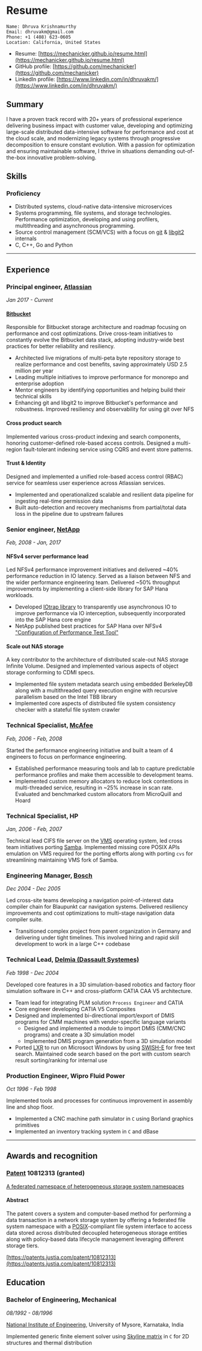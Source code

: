 # Resume

	Name: Dhruva Krishnamurthy
	Email: dhruvakm@gmail.com
	Phone: +1 (408) 623-0605
	Location: California, United States

- Resume: [https://mechanicker.github.io/resume.html](https://mechanicker.github.io/resume.html)
- GitHub profile: [https://github.com/mechanicker](https://github.com/mechanicker)
- LinkedIn profile: [https://www.linkedin.com/in/dhruvakm/](https://www.linkedin.com/in/dhruvakm/)

## Summary

I have a proven track record with 20+ years of professional experience delivering business impact with customer value, developing and optimizing large-scale distributed data-intensive software for performance and cost at the cloud scale, and modernizing legacy systems through progressive decomposition to ensure constant evolution. With a passion for optimization and ensuring maintainable software, I thrive in situations demanding out-of-the-box innovative problem-solving.

## Skills

### **Proficiency**

- Distributed systems, cloud-native data-intensive microservices
- Systems programming, file systems, and storage technologies. Performance optimization, developing and using profilers, multithreading and asynchronous programming.
- Source control management (SCM/VCS) with a focus on [git](https://git-scm.com/) & [libgit2](https://libgit2.org/) internals
- C, C++, Go and Python

------

## Experience

### Principal engineer, [Atlassian](https://www.atlassian.com/)
*Jan 2017 - Current*

#### [Bitbucket](http://bitbucket.org)

Responsible for Bitbucket storage architecture and roadmap focusing on performance and cost optimizations. Drive cross-team initiatives to constantly evolve the Bitbucket data stack, adopting industry-wide best practices for better reliability and resiliency.

- Architected live migrations of multi-peta byte repository storage to realize performance and cost benefits, saving approximately USD 2.5 million per year
- Leading multiple initiatives to improve performance for monorepo and enterprise adoption
- Mentor engineers by identifying opportunities and helping build their technical skills
- Enhancing git and libgit2 to improve Bitbucket's performance and robustness. Improved resiliency and observability for using git over NFS

#### Cross product search

Implemented various cross-product indexing and search components, honoring customer-defined role-based access controls. Designed a multi-region fault-tolerant indexing service using CQRS and event store patterns.


#### Trust & Identity
Designed and implemented a unified role-based access control (RBAC) service for seamless user experience across Atlassian services.

- Implemented and operationalized scalable and resilient data pipeline for ingesting real-time permission data
- Built auto-detection and recovery mechanisms from partial/total data loss in the pipeline due to upstream failures

### Senior engineer, [NetApp](http://netapp.com)
*Feb, 2008 - Jan, 2017*

#### NFSv4 server performance lead
Led NFSv4 performance improvement initiatives and delivered ~40% performance reduction in IO latency. Served as a liaison between NFS and the wider performance engineering team. Delivered ~50% throughput improvements by implementing a client-side library for SAP Hana workloads.

- Developed [IOtrap library](https://github.com/mechanicker/iotrap) to transparently use asynchronous IO to improve performance via IO interception, subsequently incorporated into the SAP Hana core engine
- NetApp published best practices for SAP Hana over NFSv4 ["Configuration of Performance Test Tool"](https://www.netapp.com/media/8991-tr4290.pdf)


#### Scale out NAS storage
A key contributor to the architecture of distributed scale-out NAS storage Infinite Volume. Designed and implemented various aspects of object storage conforming to CDMI specs.

- Implemented file system metadata search using embedded BerkeleyDB along with a multithreaded query execution engine with recursive parallelism based on the Intel TBB library
- Implemented core aspects of distributed file system consistency checker with a stateful file system crawler


### Technical Specialist, [McAfee](http://mcafee.com)
*Feb, 2006 - Feb, 2008*

Started the performance engineering initiative and built a team of 4 engineers to focus on performance engineering. 

- Established performance measuring tools and lab to capture predictable performance profiles and make them accessible to development teams.
- Implemented custom memory allocators to reduce lock contentions in multi-threaded service, resulting in ~25% increase in scan rate. Evaluated and benchmarked custom allocators from MicroQuill and Hoard


### Technical Specialist, HP
*Jan, 2006 - Feb, 2007*

Technical lead CIFS file server on the [VMS](http://vmssoftware.com) operating system, led cross team initiatives porting [Samba](http://samba.org). Implemented missing core POSIX APIs emulation on VMS required for the porting efforts along with porting `cvs` for streamlining maintaining VMS fork of Samba.

### Engineering Manager, [Bosch](https://www.bosch.com)
*Dec 2004 - Dec 2005*

Led cross-site teams developing a navigation point-of-interest data compiler chain for Blaupunkt car navigation systems. Delivered resiliency improvements and cost optimizations to multi-stage navigation data compiler suite.

* Transitioned complex project from parent organization in Germany and delivering under tight timelines. This involved hiring and rapid skill development to work in a large C++ codebase

### Technical Lead, [Delmia (Dassault Systemes)](http://3ds.com)
*Feb 1998 - Dec 2004*

Developed core features in a 3D simulation-based robotics and factory floor simulation software in C++ and cross-platform CATIA CAA V5 architecture.

- Team lead for integrating PLM solution `Process Engineer` and CATIA
- Core engineer developing CATIA V5 Composites
- Designed and implemented bi-directional import/export of DMIS programs for CMM machines with vendor-specific language variants
  - Designed and implemented a module to import DMIS (CMM/CNC programs) and create a 3D simulation model
  - Implemented DMIS program generation from a 3D simulation model
- Ported [LXR](https://lxr.sourceforge.io/en/index.php) to run on Microsoct Windows by using [SWISH-E](https://en.wikipedia.org/wiki/SWISH-E) for free text search. Maintained code search based on the port with custom search result sorting/ranking for internal use


### Production Engineer, Wipro Fluid Power
*Oct 1996 - Feb 1998*

Implemented tools and processes for continuous improvement in assembly line and shop floor.

* Implemented a CNC machine path simulator in `C` using Borland graphics primitives
* Implemented an inventory tracking system in `C` and dBase

------



## Awards and recognition

### [Patent](https://patents.justia.com/inventor/dhruva-krishnamurthy) 10812313 (granted)

[A federated namespace of heterogeneous storage system namespaces](https://patents.justia.com/patent/10812313)

#### Abstract
The patent covers a system and computer-based method for performing a data transaction in a network storage system by offering a federated file system namespace with a [POSIX](https://pubs.opengroup.org/onlinepubs/9699919799/)-compliant file system interface to access data stored across distributed decoupled heterogeneous storage entities along with policy-based data lifecycle management leveraging different storage tiers.

[https://patents.justia.com/patent/10812313](https://patents.justia.com/patent/10812313)

## Education

### Bachelor of Engineering, Mechanical
*08/1992 - 08/1996*

[National Institute of Engineering](https://nie.ac.in),
University of Mysore, Karnataka, India

Implemented generic finite element solver using [Skyline matrix](https://en.wikipedia.org/wiki/Skyline_matrix) in `C` for 2D structures and thermal distribution
